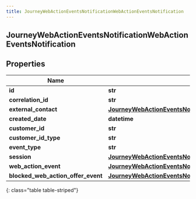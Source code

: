 ```yaml
---
title: JourneyWebActionEventsNotificationWebActionEventsNotification
---
```

## JourneyWebActionEventsNotificationWebActionEventsNotification

## Properties

|Name | Type | Description | Notes|
|------------ | ------------- | ------------- | -------------|
| **id** | **str** |  | [optional] |
| **correlation_id** | **str** |  | [optional] |
| **external_contact** | [**JourneyWebActionEventsNotificationExternalContact**](JourneyWebActionEventsNotificationExternalContact.html) |  | [optional] |
| **created_date** | **datetime** |  | [optional] |
| **customer_id** | **str** |  | [optional] |
| **customer_id_type** | **str** |  | [optional] |
| **event_type** | **str** |  | [optional] |
| **session** | [**JourneyWebActionEventsNotificationSession**](JourneyWebActionEventsNotificationSession.html) |  | [optional] |
| **web_action_event** | [**JourneyWebActionEventsNotificationWebActionMessage**](JourneyWebActionEventsNotificationWebActionMessage.html) |  | [optional] |
| **blocked_web_action_offer_event** | [**JourneyWebActionEventsNotificationBlockedWebActionOfferMessage**](JourneyWebActionEventsNotificationBlockedWebActionOfferMessage.html) |  | [optional] |
{: class="table table-striped"}


